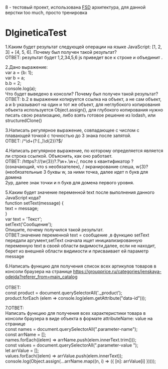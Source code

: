 8 - тестовый проект, использована <a href="https://feature-sliced.design/ru/docs/reference/layers">FSD</a> архитектура, для данной верстки too much, просто тренировка

# DIgineticaTest

1.Каким будет результат следующей операции на языке JavaScript: [1, 2, 3] + [4, 5, 6]. Почему был получен такой результат?<br/>
ОТВЕТ: результат будет 1,2,34,5,6 js приведет все к строке и объединит .<br/>

2.Дано выражение:<br/>
var a = {b: 1};<br/>
var b = a;<br/>
b.b = 2;<br/>
console.log(a);<br/>
Что будет выведено в консоли? Почему был получен такой результат?<br/>
ОТВЕТ: b.2 в выражении копируется ссылка на объект, а не сам объект, a и b указывают на один и тот же объект, для неглубокого копирования объекта используется Object.assign(), для глубокого копирования нужно писать свою реализацию, либо взять готовое решение из lodash, или structuredClone()<br/>

3.Написать регулярное выражение, совпадающее с числом с плавающей точкой с точностью до 3 знака после запятой.<br/>
ОТВЕТ: /^\d+(?:[.,]\d{2})?$/<br/>

4.Написать регулярное выражение, по которому определяется является ли строка ссылкой. Объяснить, как оно работает.<br/>
ОТВЕТ: /https?:\/\/(w{3})?\.?\w+\.\w+/, после s квантификатор ?(означающий, что s необязателен), \/ экранирование слеша, w{3}? (необязательные 3 буквы w, за ними точка, далее идет n букв для домена <br/>2ур, далее знак точки и n букв для домена первого уровня.<br/>

5.Каким будет значение переменной text после выполнения данного JavaScript кода? <br/>
function setText(message) { <br/>
text = message;<br/>
}<br/>
var text = 'Текст';<br/>
setText('Сообщение');<br/>
Опишите, почему получился такой результат.<br/>
ОТВЕТ:значение переменной text = сообщение ,в функцию setText передали аргумент,setText сначала ищет инициализированную переменную text в своей области видимости,далее, если не находит, берет из внешней области видимости и присваивает ей параметр message<br/>

6.Написать функцию для получения список всех артикулов товаров в консоли браузера на странице https://groupprice.ru/categories/jenskaya-odejda?referer_from=main_catalog<br/>
<br/>
ОТВЕТ:<br/>
const product = document.querySelectorAll('.\_product'); <br/>
product.forEach (elem => console.log(elem.getAttribute("data-id")));<br/>

7.ОТВЕТ:<br/>
Написать функцию для получения всех характеристики товара в консоли браузера в виде объекта в формате attributeName: value на странице <br/>
const names = document.querySelectorAll(".parameter-name");<br/>
const arrName = [];<br/>
names.forEach((elem) => arrName.push(elem.innerText.trim()));<br/>
const values = document.querySelectorAll(".parameter-value ");<br/>
let arrValue = [];<br/>
values.forEach((elem) => arrValue.push(elem.innerText));<br/>
console.log(Object.assign(...arrName.map((n, i) => ({ [n]: arrValue[i] }))));

